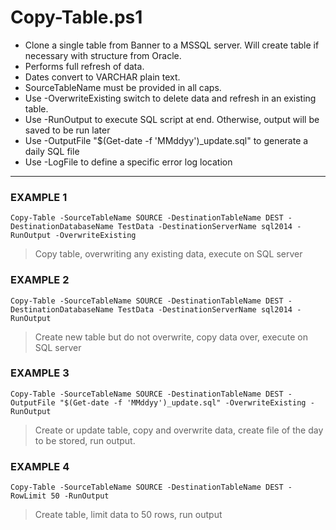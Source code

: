 # Copy-Table.ps1 #
* Clone a single table from Banner to a MSSQL server. Will create table if necessary with structure from Oracle. 
* Performs full refresh of data. 
* Dates convert to VARCHAR plain text.
* SourceTableName must be provided in all caps. 
* Use -OverwriteExisting switch to delete data and refresh in an existing table. 
* Use -RunOutput to execute SQL script at end. Otherwise, output will be saved to be run later
* Use -OutputFile "$(Get-date -f 'MMddyy')_update.sql" to generate a daily SQL file
* Use -LogFile to define a specific error log location
---
### EXAMPLE 1 ###
```Copy-Table -SourceTableName SOURCE -DestinationTableName DEST -DestinationDatabaseName TestData -DestinationServerName sql2014 -RunOutput -OverwriteExisting```
> Copy table, overwriting any existing data, execute on SQL server
### EXAMPLE 2 ###    
```Copy-Table -SourceTableName SOURCE -DestinationTableName DEST -DestinationDatabaseName TestData -DestinationServerName sql2014 -RunOutput```
> Create new table but do not overwrite, copy data over,  execute on SQL server
### EXAMPLE 3 ###
```Copy-Table -SourceTableName SOURCE -DestinationTableName DEST -OutputFile "$(Get-date -f 'MMddyy')_update.sql" -OverwriteExisting -RunOutput```
> Create or update table, copy and overwrite data, create file of the day to be stored, run output.
### EXAMPLE 4 ###
```Copy-Table -SourceTableName SOURCE -DestinationTableName DEST -RowLimit 50 -RunOutput```
> Create table, limit data to 50 rows, run output
